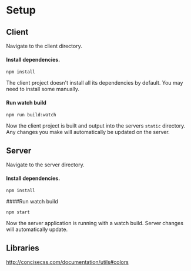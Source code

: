 # Setup

## Client 

Navigate to the client directory.

#### Install dependencies.
```
npm install
```
The client project doesn't install all its dependencies by default. You may need to install some manually.

#### Run watch build
```
npm run build:watch
```

Now the client project is built and output into the servers ``static`` directory. Any changes you make will automatically be updated on the server.


## Server 

Navigate to the server directory.

#### Install dependencies.
```
npm install
```

####Run watch build
```
npm start
```

Now the server application is running with a watch build. Server changes will automatically update.

## Libraries
http://concisecss.com/documentation/utils#colors

